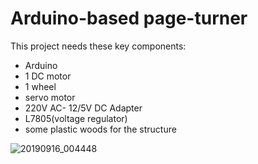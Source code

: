 # Arduino-based page-turner

This project needs these key components:
- Arduino
- 1 DC motor
- 1 wheel
- servo motor
- 220V AC- 12/5V DC Adapter
- L7805(voltage regulator)
- some plastic woods for the structure


![20190916_004448](https://user-images.githubusercontent.com/38386689/88475174-7590a080-cf4f-11ea-971e-d76bda9d88c3.jpg)
